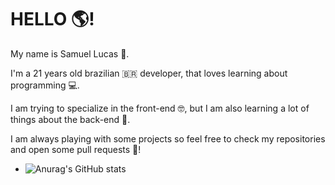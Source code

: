 # HELLO 🌎!

My name is Samuel Lucas 👋.

I'm a 21 years old brazilian 🇧🇷 developer, that loves learning about programming 💻.

I am trying to specialize in the front-end 🤓, but I am also learning a lot of things about the back-end 😬.

I am always playing with some projects so feel free to check my repositories and open some pull requests 🙏!



- ![Anurag's GitHub stats](https://github-readme-stats.vercel.app/api?username=samuellucas21504&show_icons=true&theme=radical)
